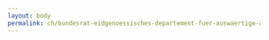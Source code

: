 ```yaml
---
layout: body
permalink: ch/bundesrat-eidgenoessisches-departement-fuer-auswaertige-angelegenheiten-generalsekretariat-eda-information-eda-team-administration-und-logistik/
---
```


